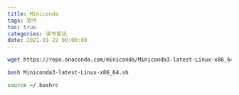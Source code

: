 ```yaml
---
title: Miniconda
tags: 软件
toc: true
categories: 读书笔记
date: 2021-01-22 00:00:00
---
```

 <!--more-->
```bash
wget https://repo.anaconda.com/miniconda/Miniconda3-latest-Linux-x86_64.sh

bash Miniconda3-latest-Linux-x86_64.sh 

source ~/.bashrc 
```